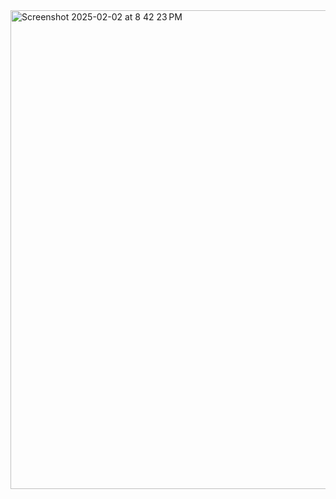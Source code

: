<img width="766" alt="Screenshot 2025-02-02 at 8 42 23 PM" src="https://github.com/user-attachments/assets/dc4b7aff-c259-4c63-891a-9e48e0c86561" />
